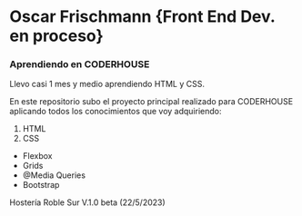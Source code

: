 # **Oscar Frischmann** {Front End Dev. en proceso}
### Aprendiendo en **CODERHOUSE**


Llevo casi 1 mes y medio aprendiendo HTML y CSS.

En este repositorio subo el proyecto principal realizado para CODERHOUSE aplicando todos los conocimientos que voy adquiriendo:

1. HTML
2. CSS
  - Flexbox
  - Grids
  - @Media Queries
  - Bootstrap

Hostería Roble Sur V.1.0 beta (22/5/2023)
